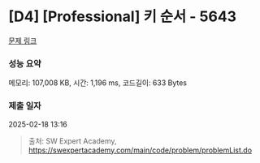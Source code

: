 # [D4] [Professional] 키 순서 - 5643 

[문제 링크](https://swexpertacademy.com/main/code/problem/problemDetail.do?contestProbId=AWXQsLWKd5cDFAUo) 

### 성능 요약

메모리: 107,008 KB, 시간: 1,196 ms, 코드길이: 633 Bytes

### 제출 일자

2025-02-18 13:16



> 출처: SW Expert Academy, https://swexpertacademy.com/main/code/problem/problemList.do